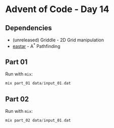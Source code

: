 # Advent of Code - Day 14

## Dependencies

 - (unreleased) Griddle - 2D Grid manipulation
 - [eastar](https://hex.pm/packages/eastar) - A<sup>*</sup> Pathfinding
 
## Part 01

Run with `mix`:

```elixir
mix part_01 data/input_01.dat
```

## Part 02

Run with `mix`:

```elixir
mix part_02 data/input_01.dat
```
